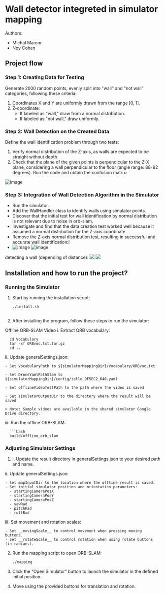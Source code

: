 # Wall detector integreted in simulator mapping
Authors:

- Michal Marom
- Noy Cohen

## Project flow

### Step 1: Creating Data for Testing
Generate 2000 random points, evenly split into "wall" and "not wall" categories, following these criteria:
1. Coordinates X and Y are uniformly drawn from the range [0, 1].
2. Z-coordinate:
   - If labeled as "wall," draw from a normal distribution.
   - If labeled as "not wall," draw uniformly.

### Step 2: Wall Detection on the Created Data
Define the wall identification problem through two tests:
1. Verify normal distribution of the Z-axis, as walls are expected to be straight without depth.
2. Check that the plane of the given points is perpendicular to the Z-X plane, considering a wall perpendicular to the floor (angle range: 88-92 degrees).
Run the code and obtain the confusion matrix:

 ![image](https://github.com/Noyc98/simulatorMapping/assets/110714301/ca09439a-cbb7-44d5-9992-1d25187a06fa)

### Step 3: Integration of Wall Detection Algorithm in the Simulator
- Run the simulator.
- Add the WallHandler class to identify walls using simulator points.
- Discover that the initial test for wall identification by normal distribution is not relevant due to noise in orb-slam.
- Investigate and find that the data creation test worked well because it assumed a normal distribution for the Z-axis coordinate.
- Remove the Z-axis normal distribution test, resulting in successful and accurate wall identification:!
- ![image](https://github.com/Noyc98/simulatorMapping/assets/110714301/7842395c-1ed0-4bd2-82a0-5c33c3cecb0c)
![image](https://github.com/Noyc98/simulatorMapping/assets/110714301/a82bbfd0-57d7-426c-bd9c-52e43e698973)

detecting a wall (depending of distance):
![](https://github.com/Noyc98/simulatorMapping/assets/110714301/c84bf759-5a1f-400a-a665-787bc133ce25)
![](https://github.com/Noyc98/simulatorMapping/assets/110714301/009cd5b2-9360-4764-9719-25efae72bb28)


## Installation and how to run the project?

### Running the Simulator

 1. Start by running the installation script:
 
    ```bash
    ./install.sh
 
  2. After installing the program, follow these steps to run the simulator:
 
  Offline ORB-SLAM Video
  i. Extract ORB vocabulary:
  
      cd Vocabulary
      tar -xf ORBvoc.txt.tar.gz
      cd ..
  
  ii. Update generalSettings.json:
  
    - Set VocabularyPath to ${simulatorMappingDir}/Vocabulary/ORBvoc.txt
  
    - Set DroneYamlPathSlam to ${simulatorMappingDir}/config/tello_9F5EC2_640.yaml
  
    - Set offlineVideoTestPath to the path where the video is saved
      
    - Set simulatorOutputDir to the directory where the result will be saved
  
    > Note: Sample videos are available in the shared simulator Google Drive directory.
  
  iii. Run the offline ORB-SLAM:
    
      ```bash
      build/offline_orb_slam
 
 
 ### Adjusting Simulator Settings
  1. i. Update the result directory in generalSettings.json to your desired path and name.
  
  ii. Update generalSettings.json:
  
    - Set mapInputDir to the location where the offline result is saved.
    - Set initial simulator position and orientation parameters:
      - startingCameraPosX
      - startingCameraPosY
      - startingCameraPosZ
      - yawRad
      - pitchRad
      - rollRad
  
  iii. Set movement and rotation scales:
  
    - Set __movingScale__ to control movement when pressing moving buttons.
    - Set __rotateScale__ to control rotation when using rotate buttons (in radians).
 
 2. Run the mapping script to open ORB-SLAM:
 
       ```bash
       ./mapping
 
 3. Click the "Open Simulator" button to launch the simulator in the defined initial position.
 
 4. Move using the provided buttons for translation and rotation.

